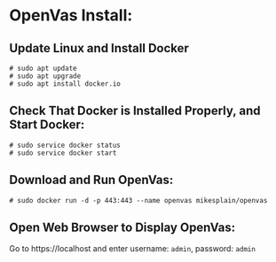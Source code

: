 # OpenVas Install:
## Update Linux and Install Docker
~~~
# sudo apt update
# sudo apt upgrade
# sudo apt install docker.io
~~~
## Check That Docker is Installed Properly, and Start Docker:
~~~
# sudo service docker status
# sudo service docker start
~~~
## Download and Run OpenVas:
~~~
# sudo docker run -d -p 443:443 --name openvas mikesplain/openvas
~~~
## Open Web Browser to Display OpenVas:
Go to https://localhost and enter username: `admin`, password: `admin`
